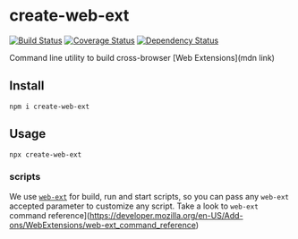 # create-web-ext

[![Build Status](https://travis-ci.org/ccarruitero/create-web-ext.svg?branch=master)](https://travis-ci.org/ccarruitero/create-web-ext)
[![Coverage Status](https://coveralls.io/repos/github/ccarruitero/create-web-ext/badge.svg?branch=master)](https://coveralls.io/github/ccarruitero/create-web-ext?branch=master)
[![Dependency Status](https://david-dm.org/ccarruitero/create-web-ext.svg)](https://david-dm.org/ccarruitero/create-web-ext)

Command line utility to build cross-browser [Web Extensions](mdn link)

## Install
```
npm i create-web-ext
```

## Usage
```
npx create-web-ext
```

### scripts
We use [`web-ext`](https://github.com/mozilla/web-ext) for build, run and start
scripts, so you can pass any `web-ext` accepted parameter to customize any
script. Take a look to `web-ext` command reference](https://developer.mozilla.org/en-US/Add-ons/WebExtensions/web-ext_command_reference)
